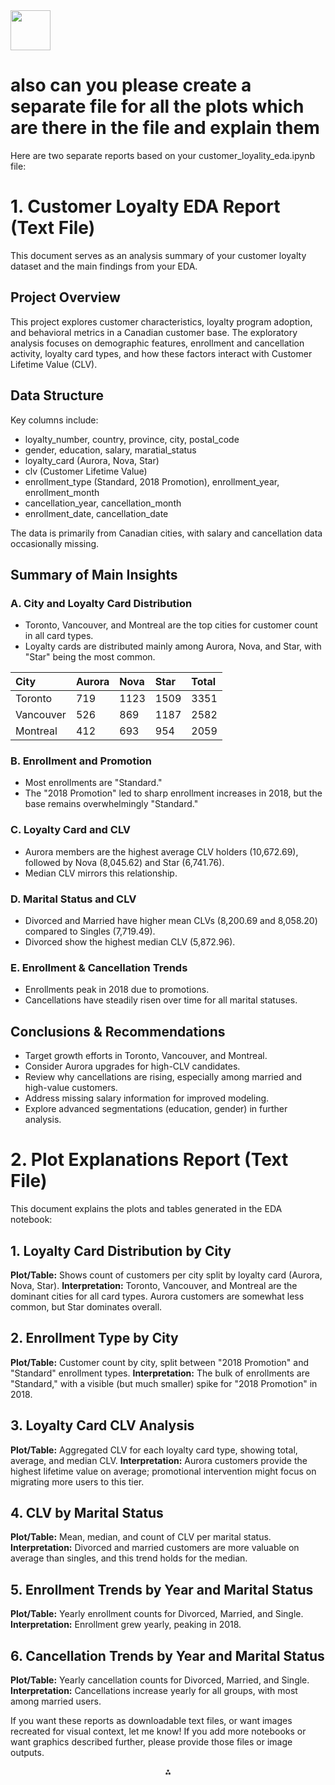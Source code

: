 <img src="https://r2cdn.perplexity.ai/pplx-full-logo-primary-dark%402x.png" style="height:64px;margin-right:32px"/>

# also can you please create a separate file for all the plots which are there in the file and explain them

Here are two separate reports based on your customer_loyality_eda.ipynb file:

# 1. Customer Loyalty EDA Report (Text File)

This document serves as an analysis summary of your customer loyalty dataset and the main findings from your EDA.

## Project Overview

This project explores customer characteristics, loyalty program adoption, and behavioral metrics in a Canadian customer base. The exploratory analysis focuses on demographic features, enrollment and cancellation activity, loyalty card types, and how these factors interact with Customer Lifetime Value (CLV).

## Data Structure

Key columns include:

- loyalty_number, country, province, city, postal_code
- gender, education, salary, maratial_status
- loyalty_card (Aurora, Nova, Star)
- clv (Customer Lifetime Value)
- enrollment_type (Standard, 2018 Promotion), enrollment_year, enrollment_month
- cancellation_year, cancellation_month
- enrollment_date, cancellation_date

The data is primarily from Canadian cities, with salary and cancellation data occasionally missing.

## Summary of Main Insights

### A. City and Loyalty Card Distribution

- Toronto, Vancouver, and Montreal are the top cities for customer count in all card types.
- Loyalty cards are distributed mainly among Aurora, Nova, and Star, with "Star" being the most common.

| City | Aurora | Nova | Star | Total |
| :-- | :-- | :-- | :-- | :-- |
| Toronto | 719 | 1123 | 1509 | 3351 |
| Vancouver | 526 | 869 | 1187 | 2582 |
| Montreal | 412 | 693 | 954 | 2059 |

### B. Enrollment and Promotion

- Most enrollments are "Standard."
- The "2018 Promotion" led to sharp enrollment increases in 2018, but the base remains overwhelmingly "Standard."


### C. Loyalty Card and CLV

- Aurora members are the highest average CLV holders (10,672.69), followed by Nova (8,045.62) and Star (6,741.76).
- Median CLV mirrors this relationship.


### D. Marital Status and CLV

- Divorced and Married have higher mean CLVs (8,200.69 and 8,058.20) compared to Singles (7,719.49).
- Divorced show the highest median CLV (5,872.96).


### E. Enrollment \& Cancellation Trends

- Enrollments peak in 2018 due to promotions.
- Cancellations have steadily risen over time for all marital statuses.


## Conclusions \& Recommendations

- Target growth efforts in Toronto, Vancouver, and Montreal.
- Consider Aurora upgrades for high-CLV candidates.
- Review why cancellations are rising, especially among married and high-value customers.
- Address missing salary information for improved modeling.
- Explore advanced segmentations (education, gender) in further analysis.


# 2. Plot Explanations Report (Text File)

This document explains the plots and tables generated in the EDA notebook:

## 1. Loyalty Card Distribution by City

**Plot/Table:** Shows count of customers per city split by loyalty card (Aurora, Nova, Star).
**Interpretation:** Toronto, Vancouver, and Montreal are the dominant cities for all card types. Aurora customers are somewhat less common, but Star dominates overall.

## 2. Enrollment Type by City

**Plot/Table:** Customer count by city, split between "2018 Promotion" and "Standard" enrollment types.
**Interpretation:** The bulk of enrollments are "Standard," with a visible (but much smaller) spike for "2018 Promotion" in 2018.

## 3. Loyalty Card CLV Analysis

**Plot/Table:** Aggregated CLV for each loyalty card type, showing total, average, and median CLV.
**Interpretation:** Aurora customers provide the highest lifetime value on average; promotional intervention might focus on migrating more users to this tier.

## 4. CLV by Marital Status

**Plot/Table:** Mean, median, and count of CLV per marital status.
**Interpretation:** Divorced and married customers are more valuable on average than singles, and this trend holds for the median.

## 5. Enrollment Trends by Year and Marital Status

**Plot/Table:** Yearly enrollment counts for Divorced, Married, and Single.
**Interpretation:** Enrollment grew yearly, peaking in 2018.

## 6. Cancellation Trends by Year and Marital Status

**Plot/Table:** Yearly cancellation counts for Divorced, Married, and Single.
**Interpretation:** Cancellations increase yearly for all groups, with most among married users.

If you want these reports as downloadable text files, or want images recreated for visual context, let me know! If you add more notebooks or want graphics described further, please provide those files or image outputs.

<div style="text-align: center">⁂</div>

[^1]: customer_loyality_eda.ipynb

